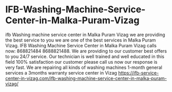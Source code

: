 # IFB-Washing-Machine-Service-Center-in-Malka-Puram-Vizag
 ifb Washing machine service center in Malka Puram Vizag we are providing the best service to you we are one of the best services in Malka Puram Vizag. IFB Washing Machine Service Center in Malka Puram Vizag calls now: 868821484 8688821488. We are providing to our customer best offers to you 24/7 service. Our technician is well trained and well educated in this field 100% satisfaction our customer please call us now our response is very fast. We are repairing all kinds of washing machines 1-month general services a 3months warranty service center in Vizag https://ifb-service-center-in-vizag.com/ifb-washing-machine-service-center-in-malka-puram-vizag/
